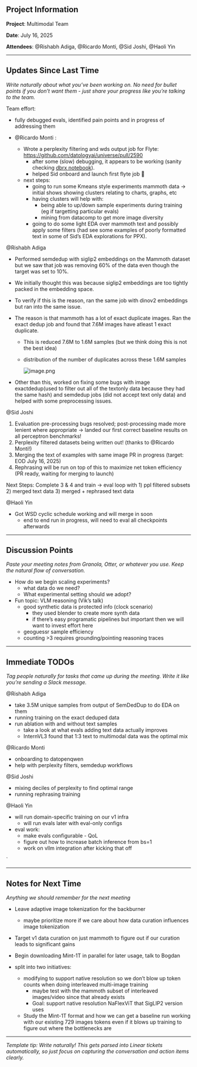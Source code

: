 ## Project Information

**Project**: Multimodal Team

**Date**: July 16, 2025

**Attendees**: @Rishabh Adiga, @Ricardo Monti, @Sid Joshi, @Haoli Yin 

---

## Updates Since Last Time

*Write naturally about what you’ve been working on. No need for bullet points if you don’t want them - just share your progress like you’re talking to the team.*

Team effort: 

- fully debugged evals, identified pain points and in progress of addressing them

- @Ricardo Monti :
    - Wrote a perplexity filtering and wds output job for Flyte: https://github.com/datologyai/universe/pull/2590
        - after some (slow) debugging, it appears to be working (sanity checking [dbrx notebook](https://dbc-946cdf37-a22a.cloud.databricks.com/editor/notebooks/752167986897954?o=7483310983345844#command/5061010742831955)).
        - helped Sid onboard and launch first flyte job 🚀
    - next steps:
        - going to run some Kmeans style experiments mammoth data → initial shows showing clusters relating to charts, graphs, etc
        - having clusters will help with:
            - being able to up/down sample experiments during training (eg if targetting particular evals)
            - mining from datacomp to get more image diversity
        - going to do some light EDA over mammoth text and possibly apply some filters (had see some examples of poorly formatted text in some of Sid’s EDA explorations for PPX).

@Rishabh Adiga 

- Performed semdedup with siglip2 embeddings on the Mammoth dataset but we saw that job was removing 60% of the data even though the target was set to 10%.
- We initially thought this was because siglip2 embeddings are too tightly packed in the embedding space.
- To verify if this is the reason, ran the same job with dinov2 embeddings but ran into the same issue.
- The reason is that mammoth has a lot of exact duplicate images. Ran the exact dedup job and found that 7.6M images have atleast 1 exact duplicate.
    - This is reduced 7.6M to 1.6M samples (but we think doing this is not the best idea)
    - distribution of the number of duplicates across these 1.6M samples
        
        ![image.png](attachment:aa80b999-49f4-40c4-93a1-29411652f4b9:image.png)
        
- Other than this, worked on fixing some bugs with image exactdedup(used to filter out all of the textonly data because they had the same hash) and semdedup jobs (did not accept text only data) and helped with some preprocessing issues.

  

@Sid Joshi 

1. Evaluation pre-processing bugs resolved; post-processing made more lenient where appropriate → landed our first correct baseline results on all perceptron benchmarks!
2. Perplexity filtered datasets being written out! (thanks to @Ricardo Monti!)
3. Merging the text of examples with same image PR in progress (target: EOD July 16, 2025)
4. Rephrasing will be run on top of this to maximize net token efficiency (PR ready, waiting for merging to launch)

Next Steps:  Complete 3 & 4 and train → eval loop with 1) ppl filtered subsets 2) merged text data 3) merged + rephrased text data 

@Haoli Yin 

- Got WSD cyclic schedule working and will merge in soon
    - end to end run in progress, will need to eval all checkpoints afterwards

---

## Discussion Points

*Paste your meeting notes from Granola, Otter, or whatever you use. Keep the natural flow of conversation.*

- How do we begin scaling experiments?
    - what data do we need?
    - What experimental setting should we adopt?
- Fun topic: VLM reasoning (Vik’s talk)
    - good synthetic data is protected info (clock scenario)
        - they used blender to create more synth data
        - if there’s easy programatic pipelines but important then we will want to invest effort here
    - geoguessr sample efficiency
    - counting >3 requires grounding/pointing reasoning traces

---

## Immediate TODOs

*Tag people naturally for tasks that came up during the meeting. Write it like you’re sending a Slack message.*

@Rishabh Adiga 

- take 3.5M unique samples from output of SemDedDup to do EDA on them
- running training on the exact deduped data
- run ablation with and without text samples
    - take a look at what evals adding text data actually improves
    - InternVL3 found that 1:3 text to multimodal data was the optimal mix

@Ricardo Monti 

- onboarding to datopenqwen
- help with perplexity filters, semdedup workflows

@Sid Joshi 

- mixing deciles of perplexity to find optimal range
- running rephrasing training

@Haoli Yin 

- will run domain-specific training on our v1 infra
    - will run evals later with eval-only configs
- eval work:
    - make evals configurable - QoL
    - figure out how to increase batch inference from bs=1
    - work on vllm integration after kicking that off

`

---

## Notes for Next Time

*Anything we should remember for the next meeting*

- Leave adaptive image tokenization for the backburner
    - maybe prioritize more if we care about how data curation influences image tokenization

- Target v1 data curation on just mammoth to figure out if our curation leads to significant gains
- Begin downloading Mint-1T in parallel for later usage, talk to Bogdan
- split into two initiatives:
    - modifying to support native resolution so we don’t blow up token counts when doing interleaved multi-image training
        - maybe test with the mammoth subset of interleaved images/video since that already exists
        - Goal: support native resolution NaFlexViT that SigLIP2 version uses
    - Study the Mint-1T format and how we can get a baseline run working with our existing 729 images tokens even if it blows up training to figure out where the bottlenecks are

---

*Template tip: Write naturally! This gets parsed into Linear tickets automatically, so just focus on capturing the conversation and action items clearly.*
